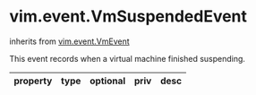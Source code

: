 vim.event.VmSuspendedEvent
==========================
inherits from [vim.event.VmEvent](docs/vim.event.VmEvent.md)


This event records when a virtual machine finished suspending.

| property | type | optional | priv | desc |
|:---------|:-----|:---------|:-----|:-----|


